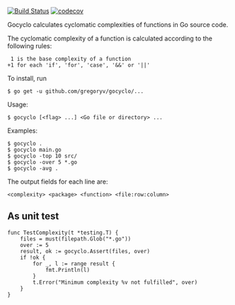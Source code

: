 [![Build Status](https://travis-ci.org/gregoryv/gocyclo.svg?branch=master)](https://travis-ci.org/gregoryv/gocyclo)
[![codecov](https://codecov.io/gh/gregoryv/gocyclo/branch/master/graph/badge.svg)](https://codecov.io/gh/gregoryv/gocyclo)


Gocyclo calculates cyclomatic complexities of functions in Go source code.

The cyclomatic complexity of a function is calculated according to the
following rules:

     1 is the base complexity of a function
    +1 for each 'if', 'for', 'case', '&&' or '||'

To install, run

    $ go get -u github.com/gregoryv/gocyclo/...

Usage:

    $ gocyclo [<flag> ...] <Go file or directory> ...

Examples:

    $ gocyclo .
    $ gocyclo main.go
    $ gocyclo -top 10 src/
    $ gocyclo -over 5 *.go
    $ gocyclo -avg .

The output fields for each line are:

    <complexity> <package> <function> <file:row:column>


## As unit test

    func TestComplexity(t *testing.T) {
        files = must(filepath.Glob("*.go"))
		over := 5
		result, ok := gocyclo.Assert(files, over)
		if !ok {
		    for _, l := range result {
			    fmt.Println(l)
		    }
		    t.Error("Minimum complexity %v not fulfilled", over)
		}
	}
